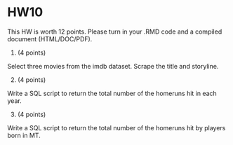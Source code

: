 # HW10


This HW is worth 12 points. Please turn in your .RMD code and a compiled document (HTML/DOC/PDF).

1. (4 points)

Select three movies from the imdb dataset. Scrape the title and storyline.

2. (4 points)

Write a SQL script to return the total number of the homeruns hit in each year.

3. (4 points)

Write a SQL script to return the total number of the homeruns hit by players born in MT.
